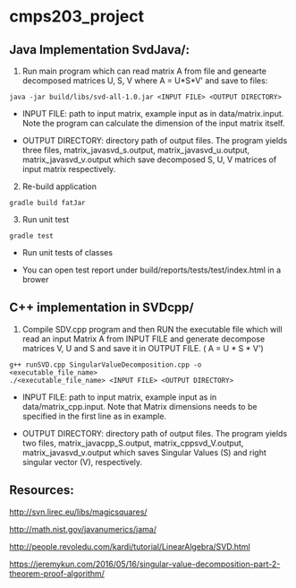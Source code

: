 # cmps203_project

## Java Implementation SvdJava/:

1. Run main program which can read matrix A from file and genearte decomposed matrices U, S, V where A = U\*S\*V' and save to files: 

```
java -jar build/libs/svd-all-1.0.jar <INPUT FILE> <OUTPUT DIRECTORY>
```
- INPUT FILE: path to input matrix, example input as in data/matrix.input. Note the program can calculate the dimension of the input matrix itself.

- OUTPUT DIRECTORY: directory path of output files. The program yields three files, matrix\_javasvd\_s.output, matrix\_javasvd\_u.output, matrix\_javasvd\_v.output which save decomposed S, U, V matrices of input matrix respectively. 

2. Re-build application
```
gradle build fatJar
```

3. Run unit test
```
gradle test
```
- Run unit tests of classes

- You can open test report under build/reports/tests/test/index.html in a brower

## C++ implementation in SVDcpp/

1. Compile SDV.cpp program and then RUN the executable file which will read an input Matrix A from INPUT FILE and generate decompose matrices V, U and S and save it in OUTPUT FILE. ( A = U * S * V')

```
g++ runSVD.cpp SingularValueDecomposition.cpp -o <executable_file_name>
./<executable_file_name> <INPUT FILE> <OUTPUT DIRECTORY>
```
- INPUT FILE: path to input matrix, example input as in data/matrix_cpp.input. Note that Matrix dimensions needs to be specified in the first line as in example.

- OUTPUT DIRECTORY: directory path of output files. The program yields two files, matrix\_javacpp\_S.output, matrix\_cppsvd\_V.output, matrix\_javasvd\_v.output which saves Singular Values (S) and right singular vector (V), respectively.


## Resources:

http://svn.lirec.eu/libs/magicsquares/

http://math.nist.gov/javanumerics/jama/

http://people.revoledu.com/kardi/tutorial/LinearAlgebra/SVD.html

https://jeremykun.com/2016/05/16/singular-value-decomposition-part-2-theorem-proof-algorithm/
